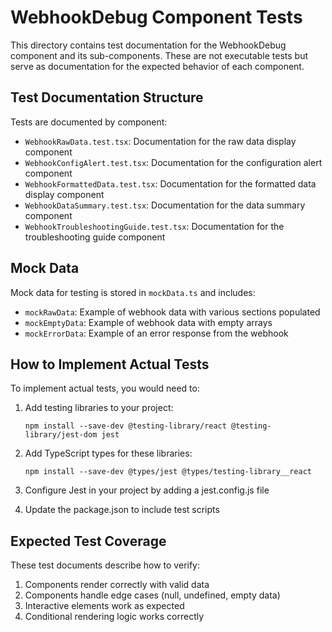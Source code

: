 
# WebhookDebug Component Tests

This directory contains test documentation for the WebhookDebug component and its sub-components. These are not executable tests but serve as documentation for the expected behavior of each component.

## Test Documentation Structure

Tests are documented by component:

- `WebhookRawData.test.tsx`: Documentation for the raw data display component
- `WebhookConfigAlert.test.tsx`: Documentation for the configuration alert component
- `WebhookFormattedData.test.tsx`: Documentation for the formatted data display component
- `WebhookDataSummary.test.tsx`: Documentation for the data summary component
- `WebhookTroubleshootingGuide.test.tsx`: Documentation for the troubleshooting guide component

## Mock Data

Mock data for testing is stored in `mockData.ts` and includes:

- `mockRawData`: Example of webhook data with various sections populated
- `mockEmptyData`: Example of webhook data with empty arrays
- `mockErrorData`: Example of an error response from the webhook

## How to Implement Actual Tests

To implement actual tests, you would need to:

1. Add testing libraries to your project:
   ```
   npm install --save-dev @testing-library/react @testing-library/jest-dom jest
   ```

2. Add TypeScript types for these libraries:
   ```
   npm install --save-dev @types/jest @types/testing-library__react
   ```

3. Configure Jest in your project by adding a jest.config.js file

4. Update the package.json to include test scripts

## Expected Test Coverage

These test documents describe how to verify:

1. Components render correctly with valid data
2. Components handle edge cases (null, undefined, empty data)
3. Interactive elements work as expected
4. Conditional rendering logic works correctly
